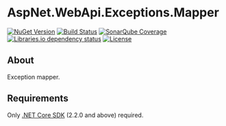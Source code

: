 # AspNet.WebApi.Exceptions.Mapper

[![NuGet Version](https://img.shields.io/nuget/v/AspNet.WebApi.Exceptions.Mapper.svg?style=flat)](https://www.nuget.org/packages?q=AspNet.WebApi.Exceptions.Mapper)
[![Build Status](https://img.shields.io/appveyor/tests/LeonidEfremov/aspnet-webapi-exceptions-mapper.svg?style=flat)](https://ci.appveyor.com/project/LeonidEfremov/aspnet-webapi-exceptions-mapper/)
[![SonarQube Coverage](https://img.shields.io/sonar/http/sonarcloud.io/AspNet.WebApi.Exceptions.Mapper/coverage.svg?style=flat)](https://sonarcloud.io/dashboard?id=AspNet.WebApi.Exceptions.Mapper)
[![Libraries.io dependency status](https://img.shields.io/librariesio/github/LeonidEfremov/aspnet.webapi.exceptions.mapper.svg)](https://libraries.io/github/LeonidEfremov/aspnet.webapi.exceptions.mapper)
[![License](https://img.shields.io/github/license/LeonidEfremov/AspNet.WebApi.Exceptions.Mapper.svg?style=flat)](https://github.com/LeonidEfremov/aspnet.webapi.exceptions/blob/master/license.md)

## About

Exception mapper.

## Requirements

Only [.NET Core SDK](http://dot.net/) (2.2.0 and above) required.